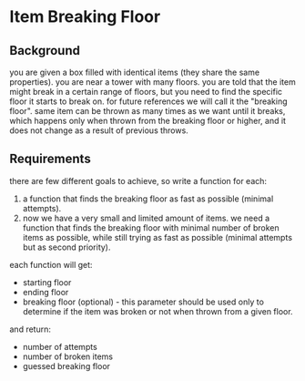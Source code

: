 # Item Breaking Floor
## Background
you are given a box filled with identical items (they share the same properties).
you are near a tower with many floors.
you are told that the item might break in a certain range of floors, but you need to find the specific floor it starts to break on.
for future references we will call it the "breaking floor".
same item can be thrown as many times as we want until it breaks, which happens only when thrown from the breaking floor or higher, and it does not change as a result of previous throws.

## Requirements
there are few different goals to achieve, so write a function for each:
1. a function that finds the breaking floor as fast as possible (minimal attempts).
2. now we have a very small and limited amount of items. we need a function that finds the breaking floor with minimal number of broken items as possible, while still trying as fast as possible (minimal attempts but as second priority).

each function will get:
* starting floor
* ending floor
* breaking floor (optional) - this parameter should be used only to determine if the item was broken or not when thrown from a given floor.

and return:
* number of attempts
* number of broken items
* guessed breaking floor